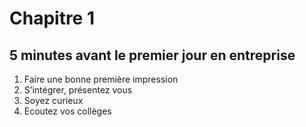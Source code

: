 # Chapitre 1
## 5 minutes avant le premier jour en entreprise

1.	Faire une bonne première impression
2.	S’intégrer, présentez vous
3.	Soyez curieux
4.	Ecoutez vos collèges
